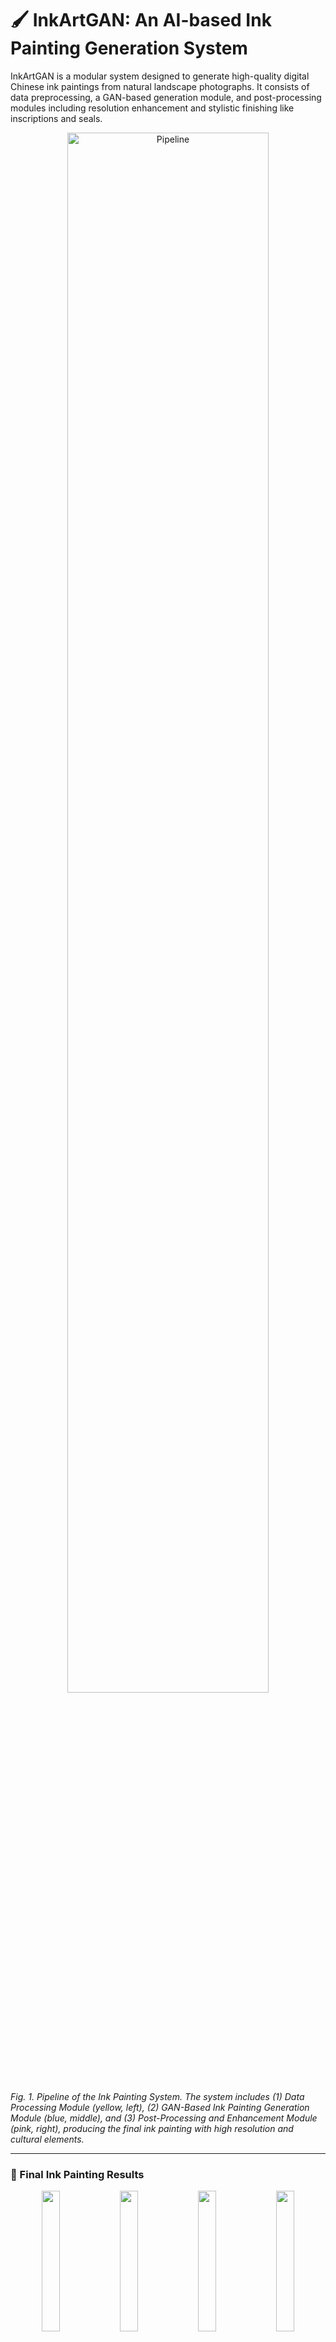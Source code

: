 # 🖌️ InkArtGAN: An AI-based Ink Painting Generation System

InkArtGAN is a modular system designed to generate high-quality digital Chinese ink paintings from natural landscape photographs. It consists of data preprocessing, a GAN-based generation module, and post-processing modules including resolution enhancement and stylistic finishing like inscriptions and seals.

<p align="center">
  <img src="docs/Fig1_pipeline.png" alt="Pipeline" width="80%">
</p>

*Fig. 1. Pipeline of the Ink Painting System. The system includes (1) Data Processing Module (yellow, left), (2) GAN-Based Ink Painting Generation Module (blue, middle), and (3) Post-Processing and Enhancement Module (pink, right), producing the final ink painting with high resolution and cultural elements.*

---

### 🎨 Final Ink Painting Results

<p align="center">
  <img src="docs/result_01_mountain.png" width="24%">
  <img src="docs/result_02_mountain.png" width="24%">
  <img src="docs/result_03_mountain.png" width="24%">
  <img src="docs/result_04_mist.png" width="24%">
</p>

<p align="center">
  <img src="docs/result_05_temple.png" width="24%">
  <img src="docs/result_06_mountain.png" width="24%">
  <img src="docs/result_07_mist.png" width="24%">
  <img src="docs/result_08_mist.png" width="24%">
</p>

---

## 📁 Project Structure Overview

```
InkArtGAN/
├── DataProcessingModule_DataB/     # Red stamp removal and dataset cleaning
│   ├── dataB_raw/
│   ├── trainB_inpainted/
│   ├── batch_remove_redseal.py
│   ├── manual_inpaint_example.py
│   └── README.md

├── GAN_Generation_Module/          # GAN model training and testing
│   ├── datasets/
│   ├── pretrained_weights/
│   ├── saved_models/
│   ├── test_images/
│   ├── test_results/
│   ├── tools/
│   ├── utils/
│   ├── config.py
│   ├── train.py
│   ├── test.py
│   └── README.md

├── PostProcessing_Module/          # Super-resolution and artistic stamping
│   ├── real_esrgan/
│   │   ├── inference_realesrgan.py
│   │   ├── weights/
│   │   └── README.md
│   ├── stamp_text_module/
│   │   ├── fonts/
│   │   ├── output/
│   │   ├── references/
│   │   ├── results/
│   │   ├── seal.am/
│   │   ├── add_stamp_text.py
│   │   ├── utils.py
│   │   ├── requirements.txt
│   │   └── README.md
│   └── final_outputs/

├── experiment_data/                # Experiment results and comparisons
│   ├── generated_full_system/
│   ├── generated_with_loss/
│   ├── generated_with_resolution/
│   ├── generated_without_loss/
│   ├── input_images/
│   ├── reference_images/
│   ├── scripts/
│   ├── test_super_resolution.py
│   └── test_vgg_perceptual_loss.py

├── final_images/                   # Final output paintings
├── requirements.txt                # Global dependencies
└── README.md                       # Root documentation file
```

---

## 🔧 Environment Setup

Create and activate a virtual environment, then install dependencies:

```bash
pip install -r requirements.txt
```

Each module also contains its own `requirements.txt` file if run independently.

---

## 🚀 Pipeline Summary

1. **Data Preprocessing**:
   - Red seal removal using HSV masking and inpainting.
   - Cleaned dataset used to train the GAN model.

2. **GAN Generation Module**:
   - A CycleGAN-based model trained on real and generated ink data.
   - Outputs low-resolution ink-style images from real photos.

3. **Post-Processing**:
   - Apply Real-ESRGAN (`real_esrgan/`) to enhance image resolution.
   - Add digital Chinese seals and inscription text via `stamp_text_module/`.

4. **Evaluation**:
   - Result comparisons available in `experiment_data/`.

---

## 📌 Citation Reference

Reference layout and stamping design inspired by:
**“Arrangement Scheme of Inscriptions and Seals in Chinese Ink Landscape Painting”**

---

## License  
This project is licensed under the MIT License - see the [LICENSE](./LICENSE) file for details.

## 📬 Contact

For questions, reach out to the developer or open an issue.
